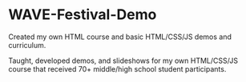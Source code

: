 # WAVE-Festival-Demo
Created my own HTML course and basic HTML/CSS/JS demos and curriculum.

Taught, developed demos, and slideshows for my own HTML/CSS/JS course that received 70+ middle/high school student participants.
